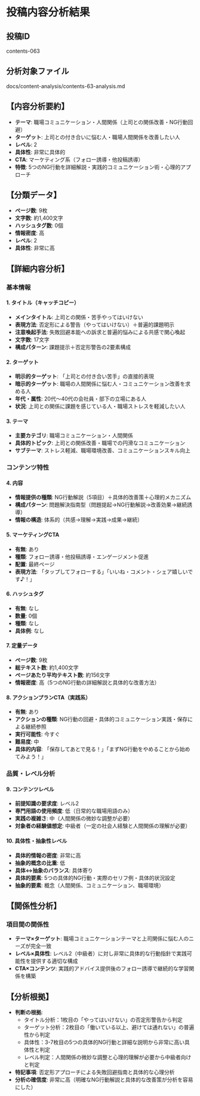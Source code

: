 # 投稿内容分析結果

## 投稿ID
contents-063

## 分析対象ファイル
docs/content-analysis/contents-63-analysis.md

## 【内容分析要約】
- **テーマ**: 職場コミュニケーション・人間関係（上司との関係改善・NG行動回避）
- **ターゲット**: 上司との付き合いに悩む人・職場人間関係を改善したい人
- **レベル**: 2
- **具体性**: 非常に具体的
- **CTA**: マーケティング系（フォロー誘導・他投稿誘導）
- **特徴**: 5つのNG行動を詳細解説・実践的コミュニケーション術・心理的アプローチ

## 【分類データ】
- **ページ数**: 9枚
- **文字数**: 約1,400文字
- **ハッシュタグ数**: 0個
- **情報密度**: 高
- **レベル**: 2
- **具体性**: 非常に高

## 【詳細内容分析】

### 基本情報
#### 1. タイトル（キャッチコピー）
- **メインタイトル**: 上司との関係・苦手やってはいけない
- **表現方法**: 否定形による警告（やってはいけない）＋普遍的課題明示
- **注意喚起手法**: 失敗回避本能への訴求と普遍的悩みによる共感で関心喚起
- **文字数**: 17文字
- **構成パターン**: 課題提示＋否定形警告の2要素構成

#### 2. ターゲット
- **明示的ターゲット**: 「上司との付き合い苦手」の直接的表現
- **暗示的ターゲット**: 職場の人間関係に悩む人・コミュニケーション改善を求める人
- **年代・属性**: 20代〜40代の会社員・部下の立場にある人
- **状況**: 上司との関係に課題を感じている人・職場ストレスを軽減したい人

#### 3. テーマ
- **主要カテゴリ**: 職場コミュニケーション・人間関係
- **具体的トピック**: 上司との関係改善・職場での円滑なコミュニケーション
- **サブテーマ**: ストレス軽減、職場環境改善、コミュニケーションスキル向上

### コンテンツ特性
#### 4. 内容
- **情報提供の種類**: NG行動解説（5項目）＋具体的改善策＋心理的メカニズム
- **構成パターン**: 問題解決指南型（問題提起→NG行動解説→改善効果→継続誘導）
- **情報の構造**: 体系的（共感→理解→実践→成果→継続）

#### 5. マーケティングCTA
- **有無**: あり
- **種類**: フォロー誘導・他投稿誘導・エンゲージメント促進
- **配置**: 最終ページ
- **表現方法**: 「タップしてフォローする」「いいね・コメント・シェア嬉しいです♪！」

#### 6. ハッシュタグ
- **有無**: なし
- **数量**: 0個
- **種類**: なし
- **具体例**: なし

#### 7. 定量データ
- **ページ数**: 9枚
- **総テキスト数**: 約1,400文字
- **ページあたり平均テキスト数**: 約156文字
- **情報密度**: 高（5つのNG行動の詳細解説と具体的な改善方法）

#### 8. アクションプランCTA（実践系）
- **有無**: あり
- **アクションの種類**: NG行動の回避・具体的コミュニケーション実践・保存による継続参照
- **実行可能性**: 今すぐ
- **難易度**: 中
- **具体的内容**: 「保存してあとで見る！」「まずNG行動をやめることから始めてみよう！」

### 品質・レベル分析
#### 9. コンテンツレベル
- **前提知識の要求度**: レベル2
- **専門用語の使用頻度**: 低（日常的な職場用語のみ）
- **実践の複雑さ**: 中（人間関係の微妙な調整が必要）
- **対象者の経験値想定**: 中級者（一定の社会人経験と人間関係の理解が必要）

#### 10. 具体性・抽象性レベル
- **具体的情報の密度**: 非常に高
- **抽象的概念の比重**: 低
- **具体↔抽象のバランス**: 具体寄り
- **具体的要素**: 5つの具体的NG行動・実際のセリフ例・具体的状況設定
- **抽象的要素**: 概念（人間関係、コミュニケーション、職場環境）

## 【関係性分析】
### 項目間の関係性
- **テーマ×ターゲット**: 職場コミュニケーションテーマと上司関係に悩む人のニーズが完全一致
- **レベル×具体性**: レベル2（中級者）に対し非常に具体的な行動指針で実践可能性を提供する適切な構成
- **CTA×コンテンツ**: 実践的アドバイス提供後のフォロー誘導で継続的な学習関係を構築

## 【分析根拠】
- **判断の根拠**: 
  - タイトル分析：1枚目の「やってはいけない」の否定形警告から判定
  - ターゲット分析：2枚目の「働いている以上、避けては通れない」の普遍性から判定
  - 具体性：3-7枚目の5つの具体的NG行動と詳細な説明から非常に高い具体性と判定
  - レベル判定：人間関係の微妙な調整と心理的理解が必要から中級者向けと判定
- **特記事項**: 否定形アプローチによる失敗回避指南と具体的な心理分析
- **分析の確信度**: 非常に高（明確なNG行動解説と具体的な改善策が分析を容易にした）